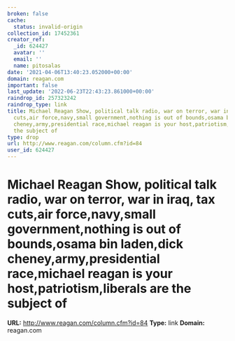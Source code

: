 ```yaml
---
broken: false
cache:
  status: invalid-origin
collection_id: 17452361
creator_ref:
  _id: 624427
  avatar: ''
  email: ''
  name: pitosalas
date: '2021-04-06T13:40:23.052000+00:00'
domain: reagan.com
important: false
last_update: '2022-06-23T22:43:23.861000+00:00'
raindrop_id: 257323242
raindrop_type: link
title: Michael Reagan Show, political talk radio, war on terror, war in iraq, tax
  cuts,air force,navy,small government,nothing is out of bounds,osama bin laden,dick
  cheney,army,presidential race,michael reagan is your host,patriotism,liberals are
  the subject of
type: drop
url: http://www.reagan.com/column.cfm?id=84
user_id: 624427
---
```


# Michael Reagan Show, political talk radio, war on terror, war in iraq, tax cuts,air force,navy,small government,nothing is out of bounds,osama bin laden,dick cheney,army,presidential race,michael reagan is your host,patriotism,liberals are the subject of

**URL:** http://www.reagan.com/column.cfm?id=84
**Type:** link
**Domain:** reagan.com
